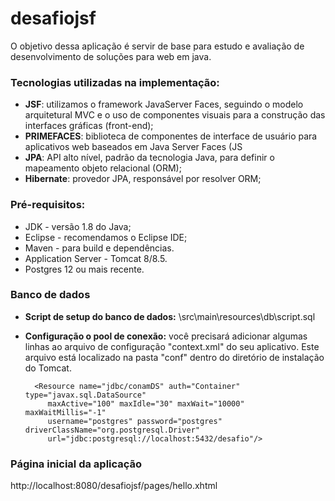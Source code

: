 
# desafiojsf

O objetivo dessa aplicação é servir de base para estudo e avaliação de desenvolvimento de soluções para web em java.

### Tecnologias utilizadas na implementação:

 - **JSF**: utilizamos o framework JavaServer Faces, seguindo o modelo arquitetural MVC e o uso de componentes visuais para a construção das interfaces gráficas (front-end);
 - **PRIMEFACES**: biblioteca de componentes de interface de usuário para aplicativos web baseados em Java Server Faces (JS
 - **JPA**: API alto nível, padrão da tecnologia Java, para definir o mapeamento objeto relacional (ORM);
 - **Hibernate**: provedor JPA, responsável por resolver ORM;

###  Pré-requisitos:

 - JDK - versão 1.8 do Java;
 - Eclipse - recomendamos o Eclipse IDE;
 - Maven - para build e dependências.
 - Application Server - Tomcat 8/8.5.
 - Postgres 12 ou mais recente.

###  Banco de dados
- **Script de setup do banco de dados:** \src\main\resources\db\script.sql
- **Configuração o pool de conexão:** você precisará adicionar algumas linhas ao arquivo de configuração "context.xml" do seu aplicativo. Este arquivo está localizado na pasta "conf" dentro do diretório de instalação do Tomcat.

    	<Resource name="jdbc/conamDS" auth="Container" type="javax.sql.DataSource"
           maxActive="100" maxIdle="30" maxWait="10000" maxWaitMillis="-1"
           username="postgres" password="postgres" driverClassName="org.postgresql.Driver"
           url="jdbc:postgresql://localhost:5432/desafio"/>


###  Página inicial da aplicação
http://localhost:8080/desafiojsf/pages/hello.xhtml
